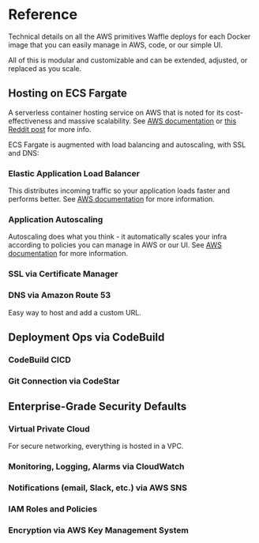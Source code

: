 # Reference

Technical details on all the AWS primitives Waffle deploys for each Docker image that you can easily manage in AWS, code, or our simple UI.

All of this is modular and customizable and can be extended, adjusted, or replaced as you scale.

## Hosting on ECS Fargate

A serverless container hosting service on AWS that is noted for its cost-effectiveness and massive scalability. See <a href='https://docs.aws.amazon.com/AmazonECS/latest/developerguide/AWS_Fargate.html' target='_blank'>AWS documentation</a> or <a href='https://www.reddit.com/r/aws/comments/1e54bl0/whats_yalls_experience_with_ecs_fargate/' target=_blank>this Reddit post</a> for more info.

ECS Fargate is augmented with load balancing and autoscaling, with SSL and DNS:

### Elastic Application Load Balancer

This distributes incoming traffic so your application loads faster and performs better. See <a href='https://docs.aws.amazon.com/elasticloadbalancing/latest/application/introduction.html' target='_blank'>AWS documentation</a> for more information.

### Application Autoscaling

Autoscaling does what you think - it automatically scales your infra according to policies you can manage in AWS or our UI. See <a href='https://docs.aws.amazon.com/autoscaling/application/userguide/what-is-application-auto-scaling.html'>AWS documentation</a> for more information.

### SSL via Certificate Manager

### DNS via Amazon Route 53

Easy way to host and add a custom URL.

## Deployment Ops via CodeBuild

### CodeBuild CICD

### Git Connection via CodeStar

## Enterprise-Grade Security Defaults

### Virtual Private Cloud

For secure networking, everything is hosted in a VPC.

### Monitoring, Logging, Alarms via CloudWatch

### Notifications (email, Slack, etc.) via AWS SNS

### IAM Roles and Policies

### Encryption via AWS Key Management System

